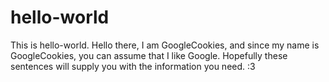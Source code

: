 # hello-world
This is hello-world. 
Hello there, I am GoogleCookies, and since my name is GoogleCookies, you can assume that I like Google.
Hopefully these sentences will supply you with the information you need. :3 
